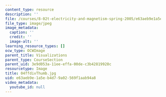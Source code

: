 ```yaml
---
content_type: resource
description: ''
file: /courses/8-02t-electricity-and-magnetism-spring-2005/e63aeb9e1a5eb4d79a02569f1aab94a8_04ffdivThumb.jpg
file_type: image/jpeg
image_metadata:
  caption: ''
  credit: ''
  image-alt: ''
learning_resource_types: []
ocw_type: OCWImage
parent_title: Visualizations
parent_type: CourseSection
parent_uid: 3e9d053a-11ee-effa-00de-c3b42819928c
resourcetype: Image
title: 04ffdivThumb.jpg
uid: e63aeb9e-1a5e-b4d7-9a02-569f1aab94a8
video_metadata:
  youtube_id: null
---
```

